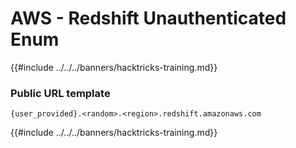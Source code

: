 # AWS - Redshift Unauthenticated Enum

{{#include ../../../banners/hacktricks-training.md}}

### Public URL template

```
{user_provided}.<random>.<region>.redshift.amazonaws.com
```

{{#include ../../../banners/hacktricks-training.md}}
